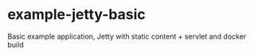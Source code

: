 # example-jetty-basic
Basic example application, Jetty with static content + servlet and docker build
